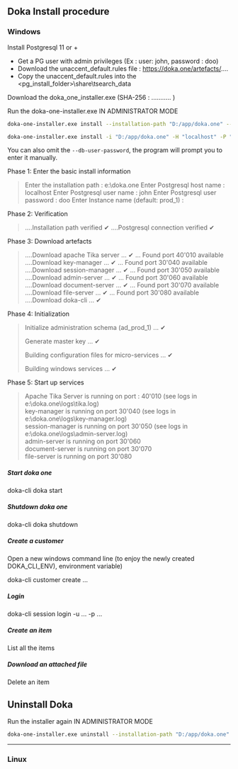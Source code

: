 ## Doka Install procedure

### Windows

Install Postgresql 11 or +

* Get a PG user with admin privileges (Ex : user: john, password : doo)
* Download the unaccent_default.rules file : https://doka.one/artefacts/....
* Copy the  unaccent_default.rules  into the  <pg_install_folder>\share\tsearch_data

Download the doka_one_installer.exe (SHA-256 : ........... )

Run the doka-one-installer.exe  IN ADMINISTRATOR MODE

```bash
doka-one-installer.exe install --installation-path "D:/app/doka.one" --db-host "localhost" --db-port "5432" --db-user-name "john" --db-user-password "doo" --instance-name "test_2" --release-number "0.1.0"

doka-one-installer.exe install -i "D:/app/doka.one" -H "localhost" -P "5432" -u "john" -p "doo" -I "test_2" -r "0.1.0"
```

You can also omit the `--db-user-password`, the program will prompt you to enter it manually.

Phase 1: Enter the basic install information 

> Enter the installation path :  e:\doka.one
> Enter Postgresql host name : localhost
> Enter Postgresql user name : john
> Enter Postgresql user password : doo
> Enter Instance name (default: prod_1) :

Phase 2: Verification 

> ....Installation path verified ✔
> ....Postgresql connection verified ✔

Phase 3: Download artefacts

> ....Download apache Tika server ... ✔ ... Found port 40'010 available
> ....Download key-manager ... ✔ ... Found port 30'040 available
> ....Download session-manager ... ✔ ... Found port 30'050 available
> ....Download admin-server ... ✔ ... Found port 30'060 available
> ....Download document-server ... ✔ ... Found port 30'070 available
> ....Download file-server ... ✔ ... Found port 30'080 available
> ....Download doka-cli ... ✔

Phase 4: Initialization

> Initialize administration schema (ad_prod_1) ... ✔
> 
> Generate master key ... ✔
> 
> Building configuration files for micro-services ... ✔
>
> Building windows services ... ✔

Phase 5: Start up services

> Apache Tika Server is running on port : 40'010 (see logs in e:\doka.one\logs\\tika.log) <br>
> key-manager is running on port 30'040 (see logs in e:\doka.one\logs\key-manager.log) <br>
> session-manager is running on port 30'050 (see logs in e:\doka.one\logs\admin-server.log) <br>
> admin-server is running on port 30'060  <br>
> document-server is running on port 30'070 <br>
>file-server is running on port 30'080  <br>

##### Start doka one

doka-cli doka start

##### Shutdown doka one

doka-cli doka shutdown

##### Create a customer

Open a new windows command line (to enjoy the newly created DOKA_CLI_ENV), environment variable)

doka-cli customer create ...

##### Login

doka-cli session login -u ... -p ...

##### Create an item

List all the items

##### Download an attached file

Delete an item

## Uninstall Doka

Run the installer again IN ADMINISTRATOR MODE

````bash
doka-one-installer.exe uninstall --installation-path "D:/app/doka.one" 
````

---

### Linux
